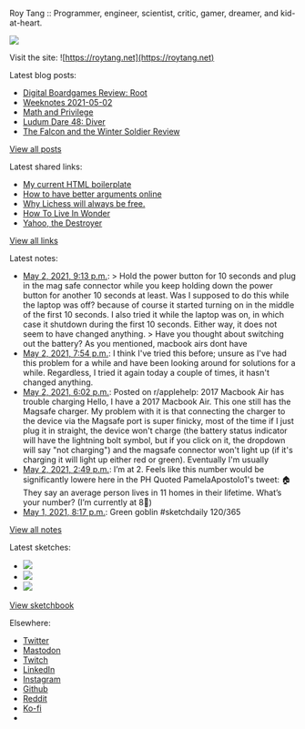 Roy Tang :: Programmer, engineer, scientist, critic, gamer, dreamer, and kid-at-heart.

![](https://roytang.net/static/img/profile.jpg)

Visit the site: ![https://roytang.net](https://roytang.net)

Latest blog posts:

- [Digital Boardgames Review: Root](https://roytang.net/2021/05/root/)
- [Weeknotes 2021-05-02](https://roytang.net/2021/05/weeknotes-2021-05-02/)
- [Math and Privilege](https://roytang.net/2021/04/math-privilege/)
- [Ludum Dare 48: Diver](https://roytang.net/2021/04/ludum-dare-48-diver/)
- [The Falcon and the Winter Soldier Review](https://roytang.net/2021/04/fatws/)

[View all posts](https://roytang.net/blog)

Latest shared links:

- [My current HTML boilerplate](https://roytang.net/2021/05/my-current-html-boilerplate/)
- [How to have better arguments online](https://roytang.net/2021/04/how-to-have-better-arguments-online/)
- [Why Lichess will always be free.](https://roytang.net/2021/04/why-lichess-will-always-be-free/)
- [How To Live In Wonder](https://roytang.net/2021/04/how-to-live-in-wonder/)
- [Yahoo, the Destroyer](https://roytang.net/2021/04/yahoo-the-destroyer/)

[View all links](https://roytang.net/links)

Latest notes:

- [May 2, 2021, 9:13 p.m.](https://roytang.net/2021/05/gwnpfu2/): &gt; Hold the power button for 10 seconds and plug in the mag safe connector while you keep holding down the power button for another 10 seconds at least. Was I supposed to do this while the laptop was off? because of course it started turning on in the middle of the first 10 seconds. I also tried it while the laptop was on, in which case it shutdown during the first 10 seconds. Either way, it does not seem to have changed anything. &gt; Have you thought about switching out the battery? As you mentioned, macbook airs dont have
- [May 2, 2021, 7:54 p.m.](https://roytang.net/2021/05/gwngjmo/): I think I&#x27;ve tried this before; unsure as I&#x27;ve had this problem for a while and have been looking around for solutions for a while. Regardless, I tried it again today a couple of times, it hasn&#x27;t changed anything.
- [May 2, 2021, 6:02 p.m.](https://roytang.net/2021/05/n33ad9/): Posted on r/applehelp: 2017 Macbook Air has trouble charging Hello, I have a 2017 Macbook Air. This one still has the Magsafe charger. My problem with it is that connecting the charger to the device via the Magsafe port is super finicky, most of the time if I just plug it in straight, the device won&#x27;t charge (the battery status indicator will have the lightning bolt symbol, but if you click on it, the dropdown will say &quot;not charging&quot;) and the magsafe connector won&#x27;t light up (if it&#x27;s charging it will light up either red or green). Eventually I&#x27;m usually
- [May 2, 2021, 2:49 p.m.](https://roytang.net/2021/05/1388747508688424960/): I’m at 2. Feels like this number would be significantly lowere here in the PH Quoted PamelaApostolo1&#x27;s tweet: 🏠 They say an average person lives in 11 homes in their lifetime. What’s your number? (I’m currently at 8🤪)
- [May 1, 2021, 8:17 p.m.](https://roytang.net/2021/05/1388467632651730945/): Green goblin #sketchdaily 120/365

[View all notes](https://roytang.net/notes)

Latest sketches:


- ![](https://roytang.net/media/cache/19/1f/191fd65a6f30ab2648d9dd58414d6363.jpg)
- ![](https://roytang.net/media/cache/86/f7/86f732151285571024b55de8c667bdb3.jpg)
- ![](https://roytang.net/media/cache/f7/8d/f78d05d626217f36f15886fdbdd90701.jpg)

[View sketchbook](https://roytang.net/albums/sketchbook)


Elsewhere:

- [Twitter](https://twitter.com/roytang)
- [Mastodon](https://mastodon.technology/@roytang)
- [Twitch](https://twitch.tv/twitchyroy)
- [LinkedIn](https://www.linkedin.com/in/roytang)
- [Instagram](https://instagram.com/roytang0400)
- [Github](https://github.com/roytang)
- [Reddit](https://reddit.com/u/hungryroy)
- [Ko-fi](https://ko-fi.com/roytang)
- [](mailto:hello@roytang.net)